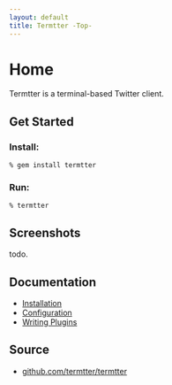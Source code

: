 ```yaml
---
layout: default
title: Termtter -Top-
---
```


# Home

Termtter is a terminal-based Twitter client.

## Get Started

### Install:

    % gem install termtter

### Run:

    % termtter

## Screenshots

todo.

## Documentation

* [Installation](./install)
* [Configuration](./config)
* [Writing Plugins](plugins)

## Source

* [github.com/termtter/termtter](http://github.com/termtter/termtter)


